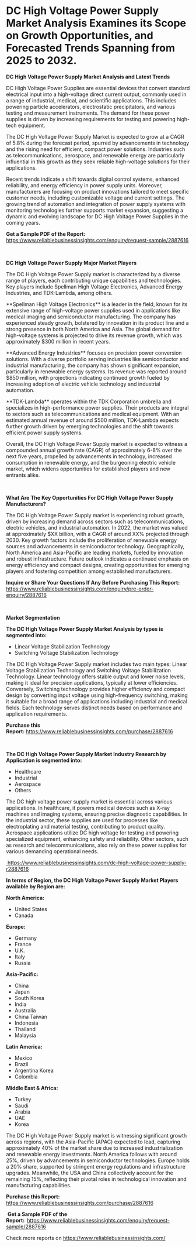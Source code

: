 <p><h1>DC High Voltage Power Supply Market Analysis Examines its Scope on Growth Opportunities, and Forecasted Trends Spanning from 2025 to 2032.</h1></p><p><strong>DC High Voltage Power Supply Market Analysis and Latest Trends</strong></p>
<p><p>DC High Voltage Power Supplies are essential devices that convert standard electrical input into a high-voltage direct current output, commonly used in a range of industrial, medical, and scientific applications. This includes powering particle accelerators, electrostatic precipitators, and various testing and measurement instruments. The demand for these power supplies is driven by increasing requirements for testing and powering high-tech equipment.</p><p>The DC High Voltage Power Supply Market is expected to grow at a CAGR of 5.8% during the forecast period, spurred by advancements in technology and the rising need for efficient, compact power solutions. Industries such as telecommunications, aerospace, and renewable energy are particularly influential in this growth as they seek reliable high-voltage solutions for their applications. </p><p>Recent trends indicate a shift towards digital control systems, enhanced reliability, and energy efficiency in power supply units. Moreover, manufacturers are focusing on product innovations tailored to meet specific customer needs, including customizable voltage and current settings. The growing trend of automation and integration of power supply systems with monitoring technologies further supports market expansion, suggesting a dynamic and evolving landscape for DC High Voltage Power Supplies in the coming years.</p></p>
<p><strong>Get a Sample PDF of the Report:&nbsp;</strong> <a href="https://www.reliablebusinessinsights.com/enquiry/request-sample/2887616?utm_campaign=2278&utm_medium=2&utm_source=Github&utm_content=ia&utm_term=14032025&utm_id=dc-high-voltage-power-supply">https://www.reliablebusinessinsights.com/enquiry/request-sample/2887616</a></p>
<p>&nbsp;</p>
<p><strong>DC High Voltage Power Supply Major Market Players</strong></p>
<p><p>The DC High Voltage Power Supply market is characterized by a diverse range of players, each contributing unique capabilities and technologies. Key players include Spellman High Voltage Electronics, Advanced Energy Industries, and TDK-Lambda, among others.</p><p>**Spellman High Voltage Electronics** is a leader in the field, known for its extensive range of high-voltage power supplies used in applications like medical imaging and semiconductor manufacturing. The company has experienced steady growth, bolstered by innovation in its product line and a strong presence in both North America and Asia. The global demand for high-voltage systems is projected to drive its revenue growth, which was approximately $300 million in recent years.</p><p>**Advanced Energy Industries** focuses on precision power conversion solutions. With a diverse portfolio serving industries like semiconductor and industrial manufacturing, the company has shown significant expansion, particularly in renewable energy systems. Its revenue was reported around $850 million, with projections indicating continued growth fueled by increasing adoption of electric vehicle technology and industrial automation.</p><p>**TDK-Lambda** operates within the TDK Corporation umbrella and specializes in high-performance power supplies. Their products are integral to sectors such as telecommunications and medical equipment. With an estimated annual revenue of around $500 million, TDK-Lambda expects further growth driven by emerging technologies and the shift towards efficient power supply systems.</p><p>Overall, the DC High Voltage Power Supply market is expected to witness a compounded annual growth rate (CAGR) of approximately 6-8% over the next five years, propelled by advancements in technology, increased consumption in renewable energy, and the burgeoning electric vehicle market, which widens opportunities for established players and new entrants alike.</p></p>
<p>&nbsp;</p>
<p><strong>What Are The Key Opportunities For DC High Voltage Power Supply Manufacturers?</strong></p>
<p><p>The DC High Voltage Power Supply market is experiencing robust growth, driven by increasing demand across sectors such as telecommunications, electric vehicles, and industrial automation. In 2022, the market was valued at approximately $XX billion, with a CAGR of around XX% projected through 2030. Key growth factors include the proliferation of renewable energy sources and advancements in semiconductor technology. Geographically, North America and Asia-Pacific are leading markets, fueled by innovation and robust infrastructure. Future outlook indicates a continued emphasis on energy efficiency and compact designs, creating opportunities for emerging players and fostering competition among established manufacturers.</p></p>
<p><strong>Inquire or Share Your Questions If Any Before Purchasing This Report:</strong> <a href="https://www.reliablebusinessinsights.com/enquiry/pre-order-enquiry/2887616?utm_campaign=2278&utm_medium=2&utm_source=Github&utm_content=ia&utm_term=14032025&utm_id=dc-high-voltage-power-supply">https://www.reliablebusinessinsights.com/enquiry/pre-order-enquiry/2887616</a></p>
<p>&nbsp;</p>
<p><strong>Market Segmentation</strong></p>
<p><strong>The DC High Voltage Power Supply Market Analysis by types is segmented into:</strong></p>
<p><ul><li>Linear Voltage Stabilization Technology</li><li>Switching Voltage Stabilization Technology</li></ul></p>
<p><p>The DC High Voltage Power Supply market includes two main types: Linear Voltage Stabilization Technology and Switching Voltage Stabilization Technology. Linear technology offers stable output and lower noise levels, making it ideal for precision applications, typically at lower efficiencies. Conversely, Switching technology provides higher efficiency and compact design by converting input voltage using high-frequency switching, making it suitable for a broad range of applications including industrial and medical fields. Each technology serves distinct needs based on performance and application requirements.</p></p>
<p><strong>Purchase this Report:&nbsp;</strong><a href="https://www.reliablebusinessinsights.com/purchase/2887616?utm_campaign=2278&utm_medium=2&utm_source=Github&utm_content=ia&utm_term=14032025&utm_id=dc-high-voltage-power-supply">https://www.reliablebusinessinsights.com/purchase/2887616</a></p>
<p>&nbsp;</p>
<p><strong>The DC High Voltage Power Supply Market Industry Research by Application is segmented into:</strong></p>
<p><ul><li>Healthcare</li><li>Industrial</li><li>Aerospace</li><li>Others</li></ul></p>
<p><p>The DC high voltage power supply market is essential across various applications. In healthcare, it powers medical devices such as X-ray machines and imaging systems, ensuring precise diagnostic capabilities. In the industrial sector, these supplies are used for processes like electroplating and material testing, contributing to product quality. Aerospace applications utilize DC high voltage for testing and powering specialized equipment, enhancing safety and reliability. Other sectors, such as research and telecommunications, also rely on these power supplies for various demanding operational needs.</p></p>
<p><a href="https://www.reliablebusinessinsights.com/dc-high-voltage-power-supply-r2887616?utm_campaign=2278&utm_medium=2&utm_source=Github&utm_content=ia&utm_term=14032025&utm_id=dc-high-voltage-power-supply">&nbsp;https://www.reliablebusinessinsights.com/dc-high-voltage-power-supply-r2887616</a></p>
<p><strong>In terms of Region, the DC High Voltage Power Supply Market Players available by Region are:</strong></p>
<p>
    <p> <strong> North America: </strong>
        <ul>
            <li>United States</li>
            <li>Canada</li>
        </ul>
        </p> 
    <p> <strong> Europe: </strong>
        <ul>
            <li>Germany</li>
            <li>France</li>
            <li>U.K.</li>
            <li>Italy</li>
            <li>Russia</li>
        </ul>
        </p> 
    <p> <strong> Asia-Pacific: </strong>
        <ul>
            <li>China</li>
            <li>Japan</li>
            <li>South Korea</li>
            <li>India</li>
            <li>Australia</li>
            <li>China Taiwan</li>
            <li>Indonesia</li>
            <li>Thailand</li>
            <li>Malaysia</li>
        </ul>
        </p> 
    <p> <strong> Latin America: </strong>
        <ul>
            <li>Mexico</li>
            <li>Brazil</li>
            <li>Argentina Korea</li>
            <li>Colombia</li>
        </ul>
        </p> 
    <p> <strong> Middle East & Africa: </strong>
        <ul>
            <li>Turkey</li>
            <li>Saudi</li>
            <li>Arabia</li>
            <li>UAE</li>
            <li>Korea</li>
        </ul>
    </p>
    </p>
<p><p>The DC High Voltage Power Supply market is witnessing significant growth across regions, with the Asia-Pacific (APAC) expected to lead, capturing approximately 40% of the market share due to increased industrialization and renewable energy investments. North America follows with around 25%, driven by advancements in semiconductor technologies. Europe holds a 20% share, supported by stringent energy regulations and infrastructure upgrades. Meanwhile, the USA and China collectively account for the remaining 15%, reflecting their pivotal roles in technological innovation and manufacturing capabilities.</p></p>
<p><strong>Purchase this Report: </strong><a href="https://www.reliablebusinessinsights.com/purchase/2887616?utm_campaign=2278&utm_medium=2&utm_source=Github&utm_content=ia&utm_term=14032025&utm_id=dc-high-voltage-power-supply">https://www.reliablebusinessinsights.com/purchase/2887616</a></p>
<p>&nbsp;<strong>Get a Sample PDF of the Report:&nbsp;&nbsp;</strong><a href="https://www.reliablebusinessinsights.com/enquiry/request-sample/2887616?utm_campaign=2278&utm_medium=2&utm_source=Github&utm_content=ia&utm_term=14032025&utm_id=dc-high-voltage-power-supply">https://www.reliablebusinessinsights.com/enquiry/request-sample/2887616</a></p>
<p><strong></strong></p>
<p>Check more reports on <a href="https://www.reliablebusinessinsights.com/?utm_campaign=2278&utm_medium=2&utm_source=Github&utm_content=ia&utm_term=14032025&utm_id=dc-high-voltage-power-supply">https://www.reliablebusinessinsights.com/</a></p>